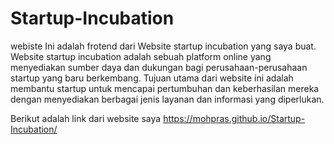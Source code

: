 # Startup-Incubation

webiste Ini adalah frotend dari Website startup incubation yang saya buat. Website startup incubation adalah sebuah platform online yang menyediakan sumber daya dan dukungan bagi perusahaan-perusahaan startup yang baru berkembang. Tujuan utama dari website ini adalah membantu startup untuk mencapai pertumbuhan dan keberhasilan mereka dengan menyediakan berbagai jenis layanan dan informasi yang diperlukan.

Berikut adalah link dari website saya https://mohpras.github.io/Startup-Incubation/
